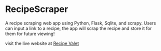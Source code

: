 # RecipeScraper
A recipe scraping web app using Python, Flask, Sqlite, and scrapy.
Users can input a link to a recipe, the app will scrap the recipe and store it for them for future viewing!

visit the live website at [Recipe Valet](valet.recipes)
